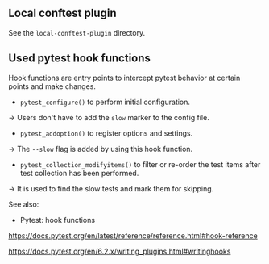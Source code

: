 ## Local conftest plugin

See the `local-conftest-plugin` directory.

## Used pytest hook functions 

Hook functions are entry points to intercept pytest behavior at certain points and make changes.

- `pytest_configure()` to perform initial configuration.

-> Users don't have to add the `slow` marker to the config file.

- `pytest_addoption()` to register options and settings.

-> The `--slow` flag is added by using this hook function.

- `pytest_collection_modifyitems()` to filter or re-order the test items after test collection has been performed.

-> It is used to find the slow tests and mark them for skipping.

See also:

- Pytest: hook functions

https://docs.pytest.org/en/latest/reference/reference.html#hook-reference

https://docs.pytest.org/en/6.2.x/writing_plugins.html#writinghooks